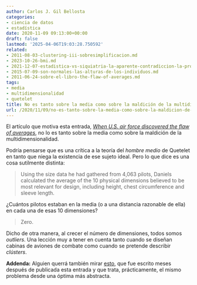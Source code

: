 ```yaml
---
author: Carlos J. Gil Bellosta
categories:
- ciencia de datos
- estadística
date: 2020-11-09 09:13:00+00:00
draft: false
lastmod: '2025-04-06T19:03:28.750592'
related:
- 2011-08-03-clustering-iii-sobresimplificacion.md
- 2023-10-26-bmi.md
- 2021-12-07-estadistica-vs-siquiatria-la-aparente-contradiccion-la-profunda-sintesis.md
- 2015-07-09-son-normales-las-alturas-de-los-individuos.md
- 2011-06-24-sobre-el-libro-the-flaw-of-averages.md
tags:
- media
- multidimensionalidad
- quetelet
title: No es tanto sobre la media como sobre la maldición de la multidimensionalidad
url: /2020/11/09/no-es-tanto-sobre-la-media-como-sobre-la-maldicion-de-la-multidimensionalidad/
---
```


El artículo que motiva esta entrada, _[When U.S. air force discovered the flaw of averages](https://www.thestar.com/news/insight/2016/01/16/when-us-air-force-discovered-the-flaw-of-averages.html)_, no lo es tanto sobre la media como sobre la maldición de la multidimensionalidad.

Podría pensarse que es una crítica a la teoría del _hombre medio_ de Quetelet en tanto que niega la existencia de ese sujeto ideal. Pero lo que dice es una cosa sutilmente distinta:

>Using the size data he had gathered from 4,063 pilots, Daniels calculated the average of the 10 physical dimensions believed to be most relevant for design, including height, chest circumference and sleeve length.

¿Cuántos pilotos estaban en la media (o a una distancia razonable de ella) en cada una de esas 10 dimensiones?

>Zero.

Dicho de otra manera, al crecer el número de dimensiones, todos somos _outliers_. Una lección muy a tener en cuenta tanto cuando se diseñan cabinas de aviones de combate como cuando se pretende describir _clústers_.

**Addenda:** Alguien querrá también mirar [esto](https://datanalytics.com/2021/02/18/donde-son-mas-frecuentes-las-muestras-de-una-distribucion-en-dimensiones-altas/), que fue escrito meses después de publicada esta entrada y que trata, prácticamente, el mismo problema desde una óptima más abstracta.
